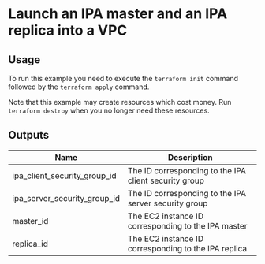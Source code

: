 # Launch an IPA master and an IPA replica into a VPC #

## Usage ##

To run this example you need to execute the `terraform init` command
followed by the `terraform apply` command.

Note that this example may create resources which cost money. Run
`terraform destroy` when you no longer need these resources.

## Outputs ##

| Name | Description |
|------|-------------|
| ipa_client_security_group_id | The ID corresponding to the IPA client security group |
| ipa_server_security_group_id | The ID corresponding to the IPA server security group |
| master_id | The EC2 instance ID corresponding to the IPA master |
| replica_id | The EC2 instance ID corresponding to the IPA replica |
